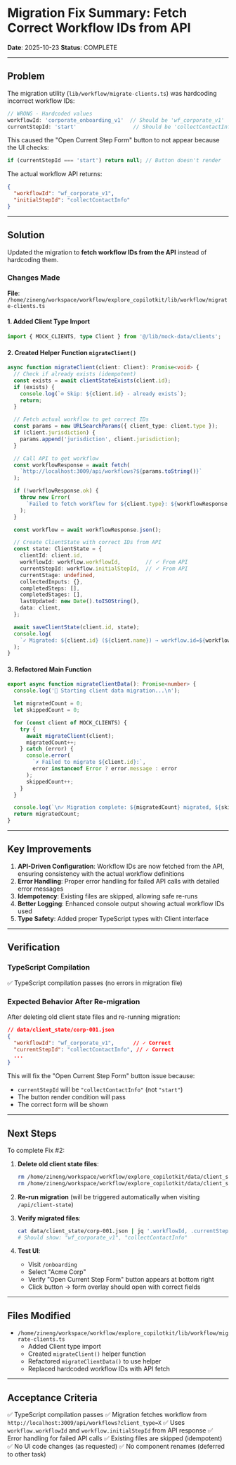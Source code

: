 # Migration Fix Summary: Fetch Correct Workflow IDs from API

**Date**: 2025-10-23
**Status**: COMPLETE

---

## Problem

The migration utility (`lib/workflow/migrate-clients.ts`) was hardcoding incorrect workflow IDs:

```typescript
// WRONG - Hardcoded values
workflowId: 'corporate_onboarding_v1'  // Should be 'wf_corporate_v1'
currentStepId: 'start'                  // Should be 'collectContactInfo'
```

This caused the "Open Current Step Form" button to not appear because the UI checks:
```typescript
if (currentStepId === 'start') return null; // Button doesn't render
```

The actual workflow API returns:
```json
{
  "workflowId": "wf_corporate_v1",
  "initialStepId": "collectContactInfo"
}
```

---

## Solution

Updated the migration to **fetch workflow IDs from the API** instead of hardcoding them.

### Changes Made

**File**: `/home/zineng/workspace/workflow/explore_copilotkit/lib/workflow/migrate-clients.ts`

#### 1. Added Client Type Import
```typescript
import { MOCK_CLIENTS, type Client } from '@/lib/mock-data/clients';
```

#### 2. Created Helper Function `migrateClient()`
```typescript
async function migrateClient(client: Client): Promise<void> {
  // Check if already exists (idempotent)
  const exists = await clientStateExists(client.id);
  if (exists) {
    console.log(`⊘ Skip: ${client.id} - already exists`);
    return;
  }

  // Fetch actual workflow to get correct IDs
  const params = new URLSearchParams({ client_type: client.type });
  if (client.jurisdiction) {
    params.append('jurisdiction', client.jurisdiction);
  }

  // Call API to get workflow
  const workflowResponse = await fetch(
    `http://localhost:3009/api/workflows?${params.toString()}`
  );

  if (!workflowResponse.ok) {
    throw new Error(
      `Failed to fetch workflow for ${client.type}: ${workflowResponse.statusText}`
    );
  }

  const workflow = await workflowResponse.json();

  // Create ClientState with correct IDs from API
  const state: ClientState = {
    clientId: client.id,
    workflowId: workflow.workflowId,        // ✓ From API
    currentStepId: workflow.initialStepId,  // ✓ From API
    currentStage: undefined,
    collectedInputs: {},
    completedSteps: [],
    completedStages: [],
    lastUpdated: new Date().toISOString(),
    data: client,
  };

  await saveClientState(client.id, state);
  console.log(
    `✓ Migrated: ${client.id} (${client.name}) → workflow.id=${workflow.workflowId}, initialStep=${workflow.initialStepId}`
  );
}
```

#### 3. Refactored Main Function
```typescript
export async function migrateClientData(): Promise<number> {
  console.log('🔄 Starting client data migration...\n');

  let migratedCount = 0;
  let skippedCount = 0;

  for (const client of MOCK_CLIENTS) {
    try {
      await migrateClient(client);
      migratedCount++;
    } catch (error) {
      console.error(
        `✗ Failed to migrate ${client.id}:`,
        error instanceof Error ? error.message : error
      );
      skippedCount++;
    }
  }

  console.log(`\n✓ Migration complete: ${migratedCount} migrated, ${skippedCount} skipped`);
  return migratedCount;
}
```

---

## Key Improvements

1. **API-Driven Configuration**: Workflow IDs are now fetched from the API, ensuring consistency with the actual workflow definitions
2. **Error Handling**: Proper error handling for failed API calls with detailed error messages
3. **Idempotency**: Existing files are skipped, allowing safe re-runs
4. **Better Logging**: Enhanced console output showing actual workflow IDs used
5. **Type Safety**: Added proper TypeScript types with Client interface

---

## Verification

### TypeScript Compilation
✅ TypeScript compilation passes (no errors in migration file)

### Expected Behavior After Re-migration

After deleting old client state files and re-running migration:

```json
// data/client_state/corp-001.json
{
  "workflowId": "wf_corporate_v1",      // ✓ Correct
  "currentStepId": "collectContactInfo", // ✓ Correct
  ...
}
```

This will fix the "Open Current Step Form" button issue because:
- `currentStepId` will be `"collectContactInfo"` (not `"start"`)
- The button render condition will pass
- The correct form will be shown

---

## Next Steps

To complete Fix #2:

1. **Delete old client state files**:
   ```bash
   rm /home/zineng/workspace/workflow/explore_copilotkit/data/client_state/corp-*.json
   rm /home/zineng/workspace/workflow/explore_copilotkit/data/client_state/ind-*.json
   ```

2. **Re-run migration** (will be triggered automatically when visiting `/api/client-state`)

3. **Verify migrated files**:
   ```bash
   cat data/client_state/corp-001.json | jq '.workflowId, .currentStepId'
   # Should show: "wf_corporate_v1", "collectContactInfo"
   ```

4. **Test UI**:
   - Visit `/onboarding`
   - Select "Acme Corp"
   - Verify "Open Current Step Form" button appears at bottom right
   - Click button → form overlay should open with correct fields

---

## Files Modified

- `/home/zineng/workspace/workflow/explore_copilotkit/lib/workflow/migrate-clients.ts`
  - Added Client type import
  - Created `migrateClient()` helper function
  - Refactored `migrateClientData()` to use helper
  - Replaced hardcoded workflow IDs with API fetch

---

## Acceptance Criteria

✅ TypeScript compilation passes
✅ Migration fetches workflow from `http://localhost:3009/api/workflows?client_type=X`
✅ Uses `workflow.workflowId` and `workflow.initialStepId` from API response
✅ Error handling for failed API calls
✅ Existing files are skipped (idempotent)
✅ No UI code changes (as requested)
✅ No component renames (deferred to other task)
